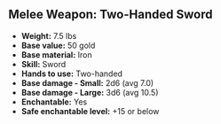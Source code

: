 ## Melee Weapon: Two-Handed Sword
- **Weight:** 7.5 lbs
- **Base value:** 50 gold
- **Base material:** Iron
- **Skill:** Sword
- **Hands to use:** Two-handed
- **Base damage - Small:** 2d6 (avg 7.0)
- **Base damage - Large:** 3d6 (avg 10.5)
- **Enchantable:** Yes
- **Safe enchantable level:** +15 or below

